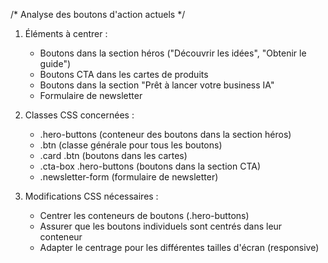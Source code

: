 /* Analyse des boutons d'action actuels */

1. Éléments à centrer :
   - Boutons dans la section héros ("Découvrir les idées", "Obtenir le guide")
   - Boutons CTA dans les cartes de produits
   - Boutons dans la section "Prêt à lancer votre business IA"
   - Formulaire de newsletter

2. Classes CSS concernées :
   - .hero-buttons (conteneur des boutons dans la section héros)
   - .btn (classe générale pour tous les boutons)
   - .card .btn (boutons dans les cartes)
   - .cta-box .hero-buttons (boutons dans la section CTA)
   - .newsletter-form (formulaire de newsletter)

3. Modifications CSS nécessaires :
   - Centrer les conteneurs de boutons (.hero-buttons)
   - Assurer que les boutons individuels sont centrés dans leur conteneur
   - Adapter le centrage pour les différentes tailles d'écran (responsive)
